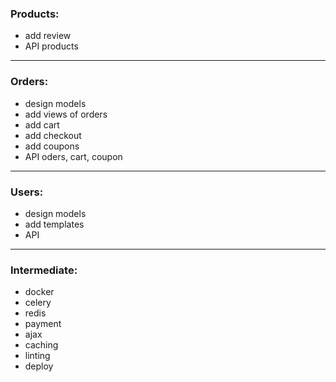 ### Products:
- add review
- API products

---

### Orders:
- design models
- add views of orders
- add cart
- add checkout
- add coupons
- API oders, cart, coupon

---

### Users:
- design models
- add templates
- API

---

### Intermediate:
- docker
- celery
- redis
- payment
- ajax
- caching
- linting
- deploy

